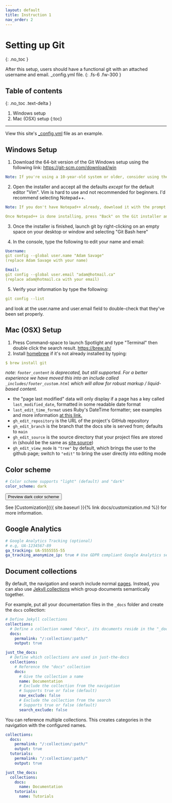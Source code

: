 ```yaml
---
layout: default
title: Instruction 1
nav_order: 2
---
```


# Setting up Git
{: .no_toc }

After this setup, users should have a functional git with an attached username and email.
\_config.yml file.
{: .fs-6 .fw-300 }

## Table of contents
{: .no_toc .text-delta }

1. Windows setup
2. Mac (OSX) setup
{:toc}

---

View this site's [\_config.yml](https://github.com/just-the-docs/just-the-docs/tree/main/_config.yml) file as an example.

## Windows Setup

1. Download the 64-bit version of the Git Windows setup using the following link:
https://git-scm.com/download/win


```yaml
Note: If you're using a 10-year-old system or older, consider using the 32-bit Windows Setup. The 64-bit version may not be compatible with your system.
```

2. Open the installer and accept all the defaults *except* for the default editor "Vim". Vim is hard to use and not recommended for beginners. I'd recommend selecting Notepad++.
   
```yaml
Note: If you don't have Notepad++ already, download it with the prompt from the installer and install it with default settings.

Once Notepad++ is done installing, press "Back" on the Git installer and "Next" again to refresh the option to continue.
```

3. Once the installer is finished, launch git by right-clicking on an empty space on your desktop or window and selecting "Git Bash here"

4. In the console, type the following to edit your name and email:

```yaml
Username:
git config --global user.name "Adam Savage"
(replace Adam Savage with your name)

Email:
git config --global user.email "adam@hotmail.ca"
(replace adam@hotmail.ca with your email)
```

5. Verify your information by type the following:
```yaml
git config --list
```
and look at the user.name and user.email field to double-check that they've been set properly.

## Mac (OSX) Setup

1. Press Command-space to launch Spotlight and type "Terminal" then double click the search result.
https://brew.sh/
1. Install [homebrew](https://brew.sh/) if it's not already installed by typing:

```yaml
$ brew install git
```

_note: `footer_content` is deprecated, but still supported. For a better experience we have moved this into an include called `_includes/footer_custom.html` which will allow for robust markup / liquid-based content._

- the "page last modified" data will only display if a page has a key called `last_modified_date`, formatted in some readable date format
- `last_edit_time_format` uses Ruby's DateTime formatter; see examples and more information [at this link.](https://apidock.com/ruby/DateTime/strftime)
- `gh_edit_repository` is the URL of the project's GitHub repository
- `gh_edit_branch` is the branch that the docs site is served from; defaults to `main`
- `gh_edit_source` is the source directory that your project files are stored in (should be the same as [site.source](https://jekyllrb.com/docs/configuration/options/))
- `gh_edit_view_mode` is `"tree"` by default, which brings the user to the github page; switch to `"edit"` to bring the user directly into editing mode

## Color scheme

```yaml
# Color scheme supports "light" (default) and "dark"
color_scheme: dark
```

<button class="btn js-toggle-dark-mode">Preview dark color scheme</button>

<script>
const toggleDarkMode = document.querySelector('.js-toggle-dark-mode');

jtd.addEvent(toggleDarkMode, 'click', function(){
  if (jtd.getTheme() === 'dark') {
    jtd.setTheme('light');
    toggleDarkMode.textContent = 'Preview dark color scheme';
  } else {
    jtd.setTheme('dark');
    toggleDarkMode.textContent = 'Return to the light side';
  }
});
</script>

See [Customization]({{ site.baseurl }}{% link docs/customization.md %}) for more information.

## Google Analytics

```yaml
# Google Analytics Tracking (optional)
# e.g, UA-1234567-89
ga_tracking: UA-5555555-55
ga_tracking_anonymize_ip: true # Use GDPR compliant Google Analytics settings (true by default)
```

## Document collections

By default, the navigation and search include normal [pages](https://jekyllrb.com/docs/pages/).
Instead, you can also use [Jekyll collections](https://jekyllrb.com/docs/collections/) which group documents semantically together.

For example, put all your documentation files in the `_docs` folder and create the `docs` collection:

```yaml
# Define Jekyll collections
collections:
  # Define a collection named "docs", its documents reside in the "_docs" directory
  docs:
    permalink: "/:collection/:path/"
    output: true

just_the_docs:
  # Define which collections are used in just-the-docs
  collections:
    # Reference the "docs" collection
    docs:
      # Give the collection a name
      name: Documentation
      # Exclude the collection from the navigation
      # Supports true or false (default)
      nav_exclude: false
      # Exclude the collection from the search
      # Supports true or false (default)
      search_exclude: false
```

You can reference multiple collections.
This creates categories in the navigation with the configured names.

```yaml
collections:
  docs:
    permalink: "/:collection/:path/"
    output: true
  tutorials:
    permalink: "/:collection/:path/"
    output: true

just_the_docs:
  collections:
    docs:
      name: Documentation
    tutorials:
      name: Tutorials
```

